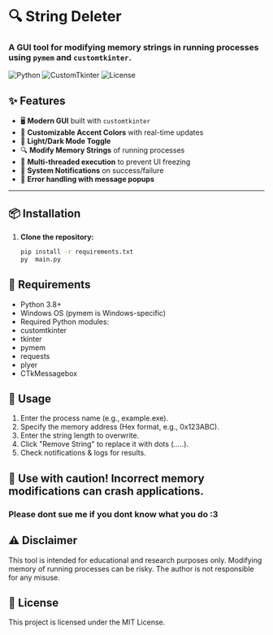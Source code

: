 # 🔍 String Deleter

### A GUI tool for modifying memory strings in running processes using `pymem` and `customtkinter`.

![Python](https://img.shields.io/badge/Python-3.8%2B-blue)
![CustomTkinter](https://img.shields.io/badge/CustomTkinter-UI-green)
![License](https://img.shields.io/badge/License-MIT-yellow)

## ✨ Features

- 🖥️ **Modern GUI** built with `customtkinter`
- 🎨 **Customizable Accent Colors** with real-time updates
- 🌙 **Light/Dark Mode Toggle**
- 🔍 **Modify Memory Strings** of running processes
- 🚀 **Multi-threaded execution** to prevent UI freezing
- 🔔 **System Notifications** on success/failure
- 🔧 **Error handling with message popups**

---

## 📦 Installation

1. **Clone the repository:**
   ```sh
   pip install -r requirements.txt
   py  main.py
   ```

   
## 🔧 Requirements

- Python 3.8+
- Windows OS (pymem is Windows-specific)
- Required Python modules:
- customtkinter
- tkinter
- pymem
- requests
- plyer
- CTkMessagebox

## 🚀 Usage

1. Enter the process name (e.g., example.exe).
2. Specify the memory address (Hex format, e.g., 0x123ABC).
3. Enter the string length to overwrite.
4. Click "Remove String" to replace it with dots (.....).
4. Check notifications & logs for results.

## 🔹 Use with caution! Incorrect memory modifications can crash applications.

### Please dont sue me if you dont know what you do :3

## ⚠️ Disclaimer

This tool is intended for educational and research purposes only.
Modifying memory of running processes can be risky. The author is not responsible for any misuse.



## 📜 License
This project is licensed under the MIT License.
